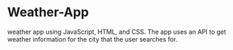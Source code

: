 # Weather-App
weather app using JavaScript, HTML, and CSS. The app uses an API to get weather information for the city that the user searches for.
